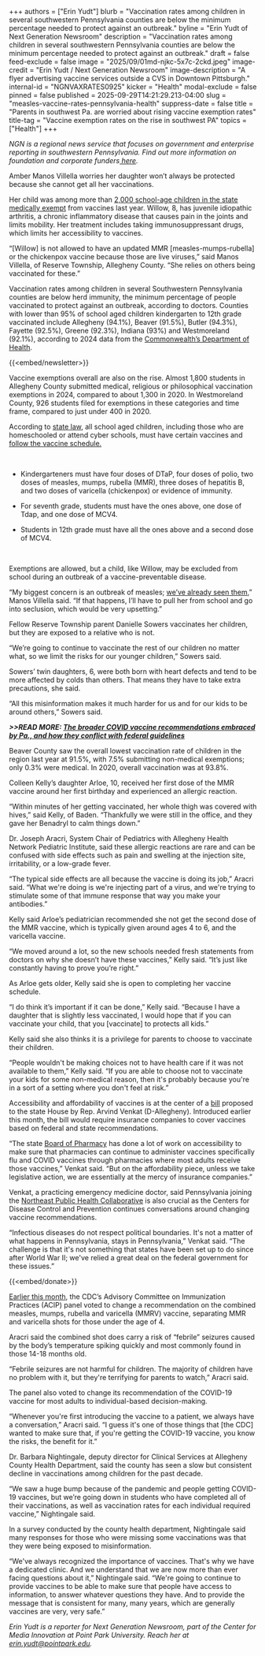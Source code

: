 +++
authors = ["Erin Yudt"]
blurb = "Vaccination rates among children in several southwestern Pennsylvania counties are below the minimum percentage needed to protect against an outbreak."
byline = "Erin Yudt of Next Generation Newsroom"
description = "Vaccination rates among children in several southwestern Pennsylvania counties are below the minimum percentage needed to protect against an outbreak."
draft = false
feed-exclude = false
image = "2025/09/01md-njkc-5x7c-2ckd.jpeg"
image-credit = "Erin Yudt / Next Generation Newsroom"
image-description = "A flyer advertising vaccine services outside a CVS in Downtown Pittsburgh."
internal-id = "NGNVAXRATES0925"
kicker = "Health"
modal-exclude = false
pinned = false
published = 2025-09-29T14:21:29.213-04:00
slug = "measles-vaccine-rates-pennsylvania-health"
suppress-date = false
title = "Parents in southwest Pa. are worried about rising vaccine exemption rates"
title-tag = "Vaccine exemption rates on the rise in southwest PA"
topics = ["Health"]
+++

<em>NGN is a regional news service that focuses on government and enterprise reporting in southwestern Pennsylvania. Find out more information on foundation and corporate funders</em><a href="https://www.nextgenerationnewsroom.org/sponsors"><em> here</em></a><em>.</em>

Amber Manos Villella worries her daughter won’t always be protected because she cannot get all her vaccinations.

Her child was among more than <a href="https://www.pa.gov/agencies/health/programs/immunizations/rates">2,000 school-age children in the state medically exempt</a> from vaccines last year. Willow, 8, has juvenile idiopathic arthritis, a chronic inflammatory disease that causes pain in the joints and limits mobility. Her treatment includes taking immunosuppressant drugs, which limits her accessibility to vaccines.

“\[Willow\] is not allowed to have an updated MMR \[measles-mumps-rubella\] or the chickenpox vaccine because those are live viruses,” said Manos Villella, of Reserve Township, Allegheny County. “She relies on others being vaccinated for these.”

Vaccination rates among children in several Southwestern Pennsylvania counties are below herd immunity, the minimum percentage of people vaccinated to protect against an outbreak, according to doctors. Counties with lower than 95% of school aged children kindergarten to 12th grade vaccinated include Allegheny (94.1%), Beaver (91.5%), Butler (94.3%), Fayette (92.5%), Greene (92.3%), Indiana (93%) and Westmoreland (92.1%), according to 2024 data from the <a href="https://www.pa.gov/agencies/health/programs/immunizations/rates">Commonwealth’s Department of Health</a>.

{{<embed/newsletter>}}

Vaccine exemptions overall are also on the rise. Almost 1,800 students in Allegheny County submitted medical, religious or philosophical vaccination exemptions in 2024, compared to about 1,300 in 2020. In Westmoreland County, 926 students filed for exemptions in these categories and time frame, compared to just under 400 in 2020.

According to <a href="https://www.pacodeandbulletin.gov/Display/pacode?file=/secure/pacode/data/028/chapter23/subchapCtoc.html">state law</a>, all school aged children, including those who are homeschooled or attend cyber schools, must have certain vaccines and <a href="https://www.pa.gov/content/dam/copapwp-pagov/en/health/documents/topics/documents/programs/immunizations/School%20Vaccination%20Information%20for%20Parents%20(English).pdf">follow the vaccine schedule.</a>

‍

- Kindergarteners must have four doses of DTaP, four doses of polio, two doses of measles, mumps, rubella (MMR), three doses of hepatitis B, and two doses of varicella (chickenpox) or evidence of immunity.

- For seventh grade, students must have the ones above, one dose of Tdap, and one dose of MCV4.

- Students in 12th grade must have all the ones above and a second dose of MCV4.

‍

Exemptions are allowed, but a child, like Willow, may be excluded from school during an outbreak of a vaccine-preventable disease.

“My biggest concern is an outbreak of measles; <a href="https://www.cdc.gov/measles/data-research/index.html">we’ve already seen them</a>,” Manos Villella said. “If that happens, I’ll have to pull her from school and go into seclusion, which would be very upsetting.”

Fellow Reserve Township parent Danielle Sowers vaccinates her children, but they are exposed to a relative who is not.

“We’re going to continue to vaccinate the rest of our children no matter what, so we limit the risks for our younger children,” Sowers said.

Sowers’ twin daughters, 6, were both born with heart defects and tend to be more affected by colds than others. That means they have to take extra precautions, she said.

“All this misinformation makes it much harder for us and for our kids to be around others,” Sowers said.

<strong><em>&gt;&gt;READ MORE: </em></strong><a href="https://www.spotlightpa.org/news/2025/09/pennsylvania-covid-shot-guidelines-pharmacy-rules-health/"><strong><em>The broader COVID vaccine recommendations embraced by Pa., and how they conflict with federal guidelines</em></strong></a><strong><em></em></strong>

Beaver County saw the overall lowest vaccination rate of children in the region last year at 91.5%, with 7.5% submitting non-medical exemptions; only 0.3% were medical. In 2020, overall vaccination was at 93.8%.

Colleen Kelly’s daughter Arloe, 10, received her first dose of the MMR vaccine around her first birthday and experienced an allergic reaction.

“Within minutes of her getting vaccinated, her whole thigh was covered with hives,” said Kelly, of Baden. “Thankfully we were still in the office, and they gave her Benadryl to calm things down.”

Dr. Joseph Aracri, System Chair of Pediatrics with Allegheny Health Network Pediatric Institute, said these allergic reactions are rare and can be confused with side effects such as pain and swelling at the injection site, irritability, or a low-grade fever.

“The typical side effects are all because the vaccine is doing its job,” Aracri said. “What we&#39;re doing is we&#39;re injecting part of a virus, and we&#39;re trying to stimulate some of that immune response that way you make your antibodies.”

Kelly said Arloe’s pediatrician recommended she not get the second dose of the MMR vaccine, which is typically given around ages 4 to 6, and the varicella vaccine.

“We moved around a lot, so the new schools needed fresh statements from doctors on why she doesn’t have these vaccines,” Kelly said. “It’s just like constantly having to prove you’re right.”

As Arloe gets older, Kelly said she is open to completing her vaccine schedule.

“I do think it’s important if it can be done,” Kelly said. “Because I have a daughter that is slightly less vaccinated, I would hope that if you can vaccinate your child, that you \[vaccinate\] to protects all kids.”

Kelly said she also thinks it is a privilege for parents to choose to vaccinate their children.

“People wouldn&#39;t be making choices not to have health care if it was not available to them,” Kelly said. “If you are able to choose not to vaccinate your kids for some non-medical reason, then it&#39;s probably because you&#39;re in a sort of a setting where you don&#39;t feel at risk.”

Accessibility and affordability of vaccines is at the center of a <a href="https://www.palegis.us/legislation/bills/2025/hb1828">bill</a> proposed to the state House by Rep. Arvind Venkat (D-Allegheny). Introduced earlier this month, the bill would require insurance companies to cover vaccines based on federal and state recommendations.

“The state <a href="https://www.pa.gov/governor/newsroom/2025-press-releases/icymi--pa-state-board-of-pharmacy-acts-gov-shapiro-protect-vacci">Board of Pharmacy</a> has done a lot of work on accessibility to make sure that pharmacies can continue to administer vaccines specifically flu and COVID vaccines through pharmacies where most adults receive those vaccines,” Venkat said. “But on the affordability piece, unless we take legislative action, we are essentially at the mercy of insurance companies.”

Venkat, a practicing emergency medicine doctor, said Pennsylvania joining the <a href="https://www.pa.gov/agencies/health/newsroom/launch-northeast-public-health-collaborative">Northeast Public Health Collaborative</a> is also crucial as the Centers for Disease Control and Prevention continues conversations around changing vaccine recommendations.

“Infectious diseases do not respect political boundaries. It&#39;s not a matter of what happens in Pennsylvania, stays in Pennsylvania,” Venkat said. “The challenge is that it&#39;s not something that states have been set up to do since after World War II; we&#39;ve relied a great deal on the federal government for these issues.”

{{<embed/donate>}}

<a href="https://www.cbsnews.com/news/cdc-acip-recap-measles-mmrv-covid-vaccines/">Earlier this month</a>, the CDC’s Advisory Committee on Immunization Practices (ACIP) panel voted to change a recommendation on the combined measles, mumps, rubella and varicella (MMRV) vaccine, separating MMR and varicella shots for those under the age of 4.

Aracri said the combined shot does carry a risk of “febrile” seizures caused by the body’s temperature spiking quickly and most commonly found in those 14-18 months old.

“Febrile seizures are not harmful for children. The majority of children have no problem with it, but they&#39;re terrifying for parents to watch,” Aracri said.

The panel also voted to change its recommendation of the COVID-19 vaccine for most adults to individual-based decision-making.

“Whenever you&#39;re first introducing the vaccine to a patient, we always have a conversation,” Aracri said. “I guess it&#39;s one of those things that \[the CDC\] wanted to make sure that, if you&#39;re getting the COVID-19 vaccine, you know the risks, the benefit for it.”

Dr. Barbara Nightingale, deputy director for Clinical Services at Allegheny County Health Department, said the county has seen a slow but consistent decline in vaccinations among children for the past decade.

“We saw a huge bump because of the pandemic and people getting COVID-19 vaccines, but we’re going down in students who have completed all of their vaccinations, as well as vaccination rates for each individual required vaccine,” Nightingale said.

In a survey conducted by the county health department, Nightingale said many responses for those who were missing some vaccinations was that they were being exposed to misinformation.

“We&#39;ve always recognized the importance of vaccines. That&#39;s why we have a dedicated clinic. And we understand that we are now more than ever facing questions about it,” Nightingale said. “We&#39;re going to continue to provide vaccines to be able to make sure that people have access to information, to answer whatever questions they have. And to provide the message that is consistent for many, many years, which are generally vaccines are very, very safe.”

<em>Erin Yudt is a reporter for Next Generation Newsroom, part of the Center for Media Innovation at Point Park University. Reach her at </em><a href="mailto:erin.yudt@pointpark.edu"><em>erin.yudt@pointpark.edu</em></a><em>.</em>

